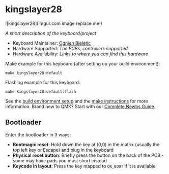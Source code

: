 # kingslayer28

![kingslayer28](imgur.com image replace me!)

*A short description of the keyboard/project*

* Keyboard Maintainer: [Ognjen Bjeletic](https://github.com/pakleni)
* Hardware Supported: *The PCBs, controllers supported*
* Hardware Availability: *Links to where you can find this hardware*

Make example for this keyboard (after setting up your build environment):

    make kingslayer28:default

Flashing example for this keyboard:

    make kingslayer28:default:flash

See the [build environment setup](https://docs.qmk.fm/#/getting_started_build_tools) and the [make instructions](https://docs.qmk.fm/#/getting_started_make_guide) for more information. Brand new to QMK? Start with our [Complete Newbs Guide](https://docs.qmk.fm/#/newbs).

## Bootloader

Enter the bootloader in 3 ways:

* **Bootmagic reset**: Hold down the key at (0,0) in the matrix (usually the top left key or Escape) and plug in the keyboard
* **Physical reset button**: Briefly press the button on the back of the PCB - some may have pads you must short instead
* **Keycode in layout**: Press the key mapped to `QK_BOOT` if it is available
